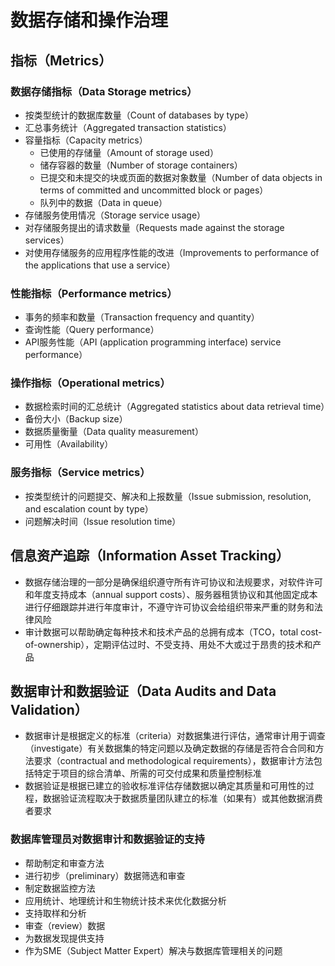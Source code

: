 # **数据存储和操作治理**

## 指标（Metrics）

### 数据存储指标（Data Storage metrics）

- 按类型统计的数据库数量（Count of databases by type）
- 汇总事务统计（Aggregated transaction statistics）
- 容量指标（Capacity metrics）
  - 已使用的存储量（Amount of storage used）
  - 储存容器的数量（Number of storage containers）
  - 已提交和未提交的块或页面的数据对象数量（Number of data objects in terms of committed and uncommitted block or pages）
  - 队列中的数据（Data in queue）
- 存储服务使用情况（Storage service usage）
- 对存储服务提出的请求数量（Requests made against the storage services）
- 对使用存储服务的应用程序性能的改进（Improvements to performance of the applications that use a service）

### 性能指标（Performance metrics）

- 事务的频率和数量（Transaction frequency and quantity）
- 查询性能（Query performance）
- API服务性能（API (application programming interface) service performance）

### 操作指标（Operational metrics）

- 数据检索时间的汇总统计（Aggregated statistics about data retrieval time）
- 备份大小（Backup size）
- 数据质量衡量（Data quality measurement）
- 可用性（Availability）

### 服务指标（Service metrics）

- 按类型统计的问题提交、解决和上报数量（Issue submission, resolution, and escalation count by type）
- 问题解决时间（Issue resolution time）

## 信息资产追踪（Information Asset Tracking）

- 数据存储治理的一部分是确保组织遵守所有许可协议和法规要求，对软件许可和年度支持成本（annual support costs）、服务器租赁协议和其他固定成本进行仔细跟踪并进行年度审计，不遵守许可协议会给组织带来严重的财务和法律风险
- 审计数据可以帮助确定每种技术和技术产品的总拥有成本（TCO，total cost-of-ownership），定期评估过时、不受支持、用处不大或过于昂贵的技术和产品

## 数据审计和数据验证（Data Audits and Data Validation）

- 数据审计是根据定义的标准（criteria）对数据集进行评估，通常审计用于调查（investigate）有关数据集的特定问题以及确定数据的存储是否符合合同和方法要求（contractual and methodological requirements），数据审计方法包括特定于项目的综合清单、所需的可交付成果和质量控制标准
- 数据验证是根据已建立的验收标准评估存储数据以确定其质量和可用性的过程，数据验证流程取决于数据质量团队建立的标准（如果有）或其他数据消费者要求

### 数据库管理员对数据审计和数据验证的支持

- 帮助制定和审查方法
- 进行初步（preliminary）数据筛选和审查
- 制定数据监控方法
- 应用统计、地理统计和生物统计技术来优化数据分析
- 支持取样和分析
- 审查（review）数据
- 为数据发现提供支持
- 作为SME（Subject Matter Expert）解决与数据库管理相关的问题